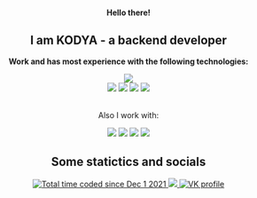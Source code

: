 <div align="center">
  <h4>Hello there!</h4>
  <h2>I am KODYA - a backend developer</h2>
  
  <p><b>Work and has most experience with the following technologies:</b></p>
    <img src="https://img.shields.io/badge/Bootstrap-563D7C?style=for-the-badge&logo=bootstrap&logoColor=white">
    <br>
    <img src="https://img.shields.io/badge/Node.js-43853D?style=for-the-badge&logo=node.js&logoColor=white">
    <img src="https://img.shields.io/badge/PHP-777BB4?style=for-the-badge&logo=php&logoColor=white">
    <img src="https://img.shields.io/badge/MySQL-00000F?style=for-the-badge&logo=mysql&logoColor=white">
    <img src="https://img.shields.io/badge/Telegram BotAPI-2ca5e0?style=for-the-badge&logo=telegram&logoColor=white">
    <br>
    <br>
  <p>Also I work with:</p>
    <img src="https://img.shields.io/badge/blockchain-e7352c?style=for-the-badge&logo=bitcoin&logoColor=white">
    <img src="https://img.shields.io/badge/Arduino-00979d?style=for-the-badge&logo=arduino&logoColor=white">
    <img src="https://img.shields.io/badge/ESP8266-e7352c?style=for-the-badge&logo=espressif&logoColor=white">
    <img src="https://img.shields.io/badge/ESP32-e7352c?style=for-the-badge&logo=espressif&logoColor=white">

  
  
  <h2>Some statictics and socials</h2>
    <a href="https://wakatime.com/@19b6f40b-6495-46fa-9ccb-a3827d4a0f18">
      <img src="https://wakatime.com/badge/user/19b6f40b-6495-46fa-9ccb-a3827d4a0f18.svg?style=for-the-badge" alt="Total time coded since Dec 1 2021" />
    </a>
    <a href="https://t.me/kodya_coder">
      <img src="https://img.shields.io/badge/Telegram-2ca5e0?style=for-the-badge&logo=telegram&logoColor=white">
    </a>
    <a href="https://vk.com/kodya_coder">
      <img src="https://img.shields.io/badge/Vk-07F?style=for-the-badge&logo=vk&logoColor=white" alt="VK profile">
    </a>
</div>
